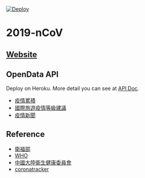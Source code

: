 [![Deploy](https://www.herokucdn.com/deploy/button.svg)](https://novel-coronavirus-2019.herokuapp.com/)

# 2019-nCoV
## [Website](https://andy6804tw.github.io/2019-nCoV)

## OpenData API
Deploy on Heroku. More detail you can see at 
[API Doc](https://hackmd.io/@ui_1ZpyKTfimf46C7qE9uA/BJzzC0lHI).

- [疫情累積](https://novel-coronavirus-2019.herokuapp.com/virus)
- [國際旅遊疫情等級建議](https://novel-coronavirus-2019.herokuapp.com/virus/countryEpidLevel)
- [疫情新聞](https://novel-coronavirus-2019.herokuapp.com/virus/news/zh)

## Reference
- [衛福部](https://www.cdc.gov.tw/)
- [WHO](https://www.who.int/home)
- [中國大陸衛生健康委員會](http://www.nhc.gov.cn/yjb/pqt/new_list.shtml)
- [coronatracker](https://www.coronatracker.com/analytics/)